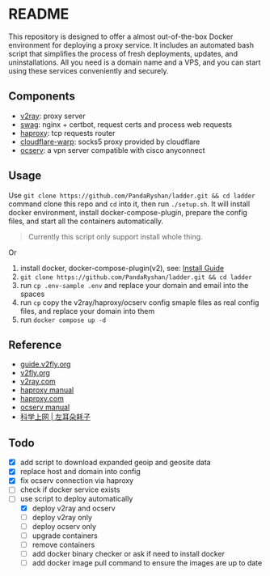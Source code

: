# README

This repository is designed to offer a almost out-of-the-box Docker environment for deploying a proxy service. It includes an automated bash script that simplifies the process of fresh deployments, updates, and uninstallations. All you need is a domain name and a VPS, and you can start using these services conveniently and securely.

## Components

* [v2ray](https://github.com/v2fly/v2ray-core): proxy server
* [swag](https://github.com/linuxserver/docker-swag): nginx + certbot, request certs and process web requests
* [haproxy](https://github.com/haproxy/haproxy): tcp requests router
* [cloudflare-warp](https://developers.cloudflare.com/warp-client/get-started/linux/): socks5 proxy provided by cloudflare
* [ocserv](https://ocserv.gitlab.io/www/index.html): a vpn server compatible with cisco anyconnect

## Usage

Use `git clone https://github.com/PandaRyshan/ladder.git && cd ladder` command clone this repo and `cd` into it, then run `./setup.sh`. It will install docker environment, install docker-compose-plugin, prepare the config files, and start all the containers automatically.

> Currently this script only support install whole thing.

Or

1. install docker, docker-compose-plugin(v2), see: [Install Guide](https://docs.docker.com/engine/install/)
2. `git clone https://github.com/PandaRyshan/ladder.git && cd ladder`
3. run `cp .env-sample .env` and replace your domain and email into the spaces
4. run `cp` copy the v2ray/haproxy/ocserv config smaple files as real config files, and replace your domain into them
5. run `docker compose up -d`

## Reference

* [guide.v2fly.org](https://guide.v2fly.org/advanced/quic.html)
* [v2fly.org](https://www.v2fly.org/v5/config/inbound.html)
* [v2ray.com](https://www.v2ray.com/chapter_02/policy.html)
* [haproxy manual](https://docs.haproxy.org/dev/configuration.html)
* [haproxy.com](https://www.haproxy.com/documentation/hapee/latest/load-balancing/protocols/http-2/)
* [ocserv manual](https://ocserv.gitlab.io/www/manual.html)
* [科学上网 | 左耳朵耗子](https://haoel.github.io/#94-cloudflare-warp-%E5%8E%9F%E7%94%9F-ip)

## Todo

* [x] add script to download expanded geoip and geosite data
* [x] replace host and domain into config
* [x] fix ocserv connection via haproxy
* [ ] check if docker service exists
* [ ] use script to deploy automatically
  * [x] deploy v2ray and ocserv
  * [ ] deploy v2ray only
  * [ ] deploy ocserv only
  * [ ] upgrade containers
  * [ ] remove containers
  * [ ] add docker binary checker or ask if need to install docker
  * [ ] add docker image pull command to ensure the images are up to date
